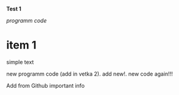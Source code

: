 **Test 1**

*programm code*

# item 1

simple text

new programm code (add in vetka 2). add new!. new code again!!!

Add from Github important info
